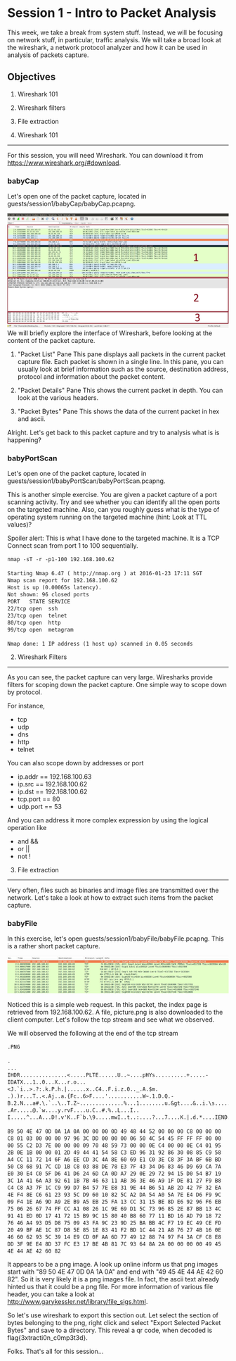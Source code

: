 Session 1 - Intro to Packet Analysis 
=================================
This week, we take a break from system stuff. Instead, we will be focusing on network stuff, in particular, traffic analysis. We will take a broad look at the wireshark, a network protocol analyzer and how it can be used in analysis of packets capture. 

Objectives
----------
1. Wireshark 101 
2. Wireshark filters
3. File extraction


1. Wireshark 101
----------------
For this session, you will need Wireshark. You can download it from https://www.wireshark.org/#download.

### babyCap
Let's open one of the packet capture, located in guests/session1/babyCap/babyCap.pcapng. 


![wireshark interface][wireshark1]
We will briefly explore the interface of Wireshark, before looking at the content of the packet capture. 

1. "Packet List" Pane
This pane displays aall packets in the current packet capture file. Each packet is shown in a single line. In this pane, you can usually look at brief information such as the source, destination address, protocol and information about the packet content. 

2. "Packet Details" Pane
This shows the current packet in depth. You can look at the various headers. 

3. "Packet Bytes" Pane
This shows the data of the current packet in hex and ascii. 

Alright. Let's get back to this packet capture and try to analysis what is is happening?


### babyPortScan
Let's open one of the packet capture, located in guests/session1/babyPortScan/babyPortScan.pcapng. 

This is another simple exercise. You are given a packet capture of a port scanning activity. Try and see whether you can identify all the open ports on the targeted machine. Also, can you roughly guess what is the type of operating system running on the targeted machine (hint: Look at TTL values)? 

Spoiler alert: This is what I have done to the targeted machine. It is a TCP Connect scan from port 1 to 100 sequentially. 
```console
nmap -sT -r -p1-100 192.168.100.62 

Starting Nmap 6.47 ( http://nmap.org ) at 2016-01-23 17:11 SGT
Nmap scan report for 192.168.100.62
Host is up (0.00065s latency).
Not shown: 96 closed ports
PORT   STATE SERVICE
22/tcp open  ssh
23/tcp open  telnet
80/tcp open  http
99/tcp open  metagram

Nmap done: 1 IP address (1 host up) scanned in 0.05 seconds
```

2. Wireshark Filters
--------------------
As you can see, the packet capture can very large. Wiresharks provide filters for scoping down the packet capture. One simple way to scope down by protocol.

For instance,
- tcp
- udp
- dns 
- http 
- telnet 

You can also scope down by addresses or port 
- ip.addr == 192.168.100.63
- ip.src == 192.168.100.62
- ip.dst == 192.168.100.62
- tcp.port == 80
- udp.port == 53

And you can address it more complex expression by using the logical operation like 
- and &&
- or ||
- not \!


3. File extraction
------------------
Very often, files such as binaries and image files are transmitted over the network. Let's take a look at how to extract such items from the packet capture. 

### babyFile
In this exercise, let's open guests/session1/babyFile/babyFile.pcapng. This is a rather short packet capture. 

![wireshark interface][babyfile]

Noticed this is a simple web request. In this packet, the index page is retrieved from 192.168.100.62. A file, picture.png is also downloaded to the client computer. Let's follow the tcp stream and see what we observed. 

We will observed the following at the end of the tcp stream  

```console
.PNG

.
...
IHDR...............<.....PLTE......U..~....pHYs..........+.....-IDATX...1..0...X...r.o...<J.`i..>.?:.k.P.h.|......x..C4..F.i.z.0.._.A.$m.
.).)r...T..<.Aj..a.{Fc..6>F....'...........W~.1.D.Q.-B.2.N...a#.\.`..\..T.Z~..............%...1........u.&gt....&..i.\s......L.A.
.Ar.....@.`w....y.rvF....u.C..#.%..L...I.. I.....^...A...D!.v'K..F`b.\9.....mwI..t..:....?...7....K.|.d.*....IEND.B`.

89 50 4E 47 0D 0A 1A 0A 00 00 00 0D 49 48 44 52 00 00 00 C8 00 00 00 C8 01 03 00 00 00 97 96 3C DD 00 00 00 06 50 4C 54 45 FF FF FF 00 00 00 55 C2 D3 7E 00 00 00 09 70 48 59 73 00 00 0E C4 00 00 0E C4 01 95 2B 0E 1B 00 00 01 2D 49 44 41 54 58 C3 ED 96 31 92 86 30 08 85 C9 58 A4 CC 11 72 14 6F A6 EE CD 3C 4A 8E 60 69 E1 C0 3E C8 3F 3A BF 6B BD 50 C8 68 91 7C CD 1B C8 03 88 DE 78 E3 7F 43 34 D6 83 46 D9 69 CA 7A E0 30 E4 C0 5F D6 41 D6 24 6D CA 0D A7 29 0E 29 72 94 15 D0 54 B7 19 3C 1A 41 6A A3 92 61 1B 7B 46 63 11 AB 36 3E 46 A9 1F DE 81 27 F9 B8 C4 C8 A3 7F 1C C9 99 D7 B4 57 7E E8 31 9E 44 B6 51 AB 2D 42 7F 32 EA 4E F4 8E C6 61 23 93 5C D9 60 10 82 5C A2 DA 54 A0 5A 7E E4 D6 F9 9C 09 F4 1E A6 9D A9 2E B9 A5 EB 25 FA 13 CC 31 15 BE 8D E6 92 96 F6 EB 75 06 26 67 74 FF CC A1 08 26 1C 9E 69 D1 5C 73 96 85 2E 87 BB 13 4C 91 41 ED 0D 17 41 72 15 B9 9C 15 80 40 B8 60 77 11 BD 16 AD 79 18 72 76 46 A4 93 D5 D8 75 09 43 FA 9C 23 9D 25 BA BB 4C F7 19 EC 49 CE FD 20 49 BF AE 1C 87 D8 5E 85 1E 83 41 F2 BD 1C 44 21 A8 76 27 4B 16 0E 46 60 62 93 5C 39 14 E9 CD 0F AA 6D 77 49 12 88 74 97 F4 3A CF C8 E8 DD 3F 9E E4 8D 37 FC E3 17 BE 4B 81 7C 93 64 8A 2A 00 00 00 00 49 45 4E 44 AE 42 60 82

```

It appears to be a png image. A look up online inform us that png images start with "89 50 4E 47 0D 0A 1A 0A" and end with "49 45 4E 44 AE 42 60 82". So it is very likely it is a png images file. In fact, the ascii text already hinted us that it could be a png file. For more information of various file header, you can take a look at http://www.garykessler.net/library/file_sigs.html. 

So let's use wireshark to export this section out. Let select the section of bytes belonging to the png, right click and select "Export Selected Packet Bytes" and save to a directory. This reveal a qr code, when decoded is flag{3xtracti0n_c0mp3t3d}. 

Folks. That's all for this session... 

[//]: # (Images)
[wireshark1]: ./images/wireshark1.JPG
[babyfile]: ./images/wireshark_file.JPG